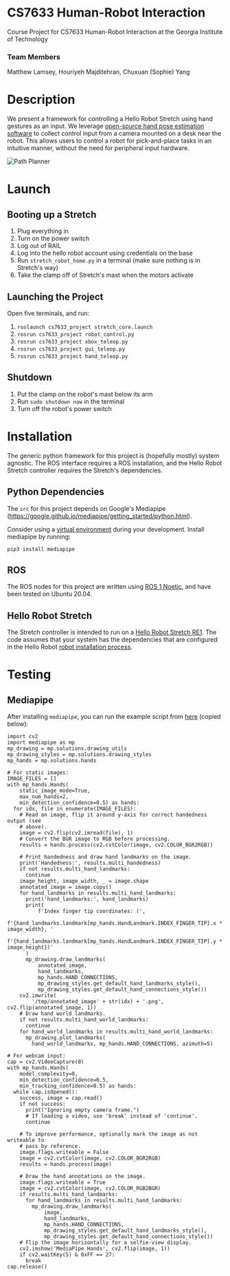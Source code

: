 # CS7633 Human-Robot Interaction

Course Project for CS7633 Human-Robot Interaction at the Georgia Institute of Technology

### Team Members
Matthew Lamsey, Houriyeh Majditehran, Chuxuan (Sophie) Yang

# Description

We present a framework for controlling a Hello Robot Stretch using hand gestures as an input. We leverage [open-source hand pose estimation software](https://google.github.io/mediapipe/) to collect control input from a camera mounted on a desk near the robot. This allows users to control a robot for pick-and-place tasks in an intuitive manner, without the need for peripheral input hardware.

![Path Planner](img/gestures.png)

# Launch

## Booting up a Stretch

1. Plug everything in
1. Turn on the power switch
2. Log out of RAIL
3. Log into the hello robot account using credentials on the base
4. Run `stretch_robot_home.py` in a terminal (make sure nothing is in Stretch's way)
5. Take the clamp off of Stretch's mast when the motors activate

## Launching the Project 

Open five terminals, and run:

1. `roslaunch cs7633_project stretch_core.launch`
2. `rosrun cs7633_project robot_control.py`
3. `rosrun cs7633_project xbox_teleop.py`
4. `rosrun cs7633_project gui_teleop.py`
5. `rosrun cs7633_project hand_teleop.py`

## Shutdown

1. Put the clamp on the robot's mast below its arm
2. Run `sudo shutdown now` in the terminal
3. Turn off the robot's power switch

# Installation

The generic python framework for this project is (hopefully mostly) system agnostic. The ROS interface requires a ROS installation, and the Hello Robot Stretch controller requires the Stretch's dependencies.

## Python Dependencies

The `src` for this project depends on Google's Mediapipe (https://google.github.io/mediapipe/getting_started/python.html).

Consider using a [virtual environment](https://docs.conda.io/en/latest/) during your development. Install mediapipe by running:

`pip3 install mediapipe`

## ROS

The ROS nodes for this project are written using [ROS 1 Noetic](http://wiki.ros.org/noetic), and have been tested on Ubuntu 20.04.

## Hello Robot Stretch

The Stretch controller is intended to run on a [Hello Robot Stretch RE1](https://hello-robot.com/). The code assumes that your system has the dependencies that are configured in the Hello Robot [robot installation process](https://docs.hello-robot.com/0.2/stretch-install/docs/robot_install/).

# Testing

## Mediapipe

After installing `mediapipe`, you can run the example script from [here](https://google.github.io/mediapipe/solutions/hands#python-solution-api) (copied below):

```
import cv2
import mediapipe as mp
mp_drawing = mp.solutions.drawing_utils
mp_drawing_styles = mp.solutions.drawing_styles
mp_hands = mp.solutions.hands

# For static images:
IMAGE_FILES = []
with mp_hands.Hands(
    static_image_mode=True,
    max_num_hands=2,
    min_detection_confidence=0.5) as hands:
  for idx, file in enumerate(IMAGE_FILES):
    # Read an image, flip it around y-axis for correct handedness output (see
    # above).
    image = cv2.flip(cv2.imread(file), 1)
    # Convert the BGR image to RGB before processing.
    results = hands.process(cv2.cvtColor(image, cv2.COLOR_BGR2RGB))

    # Print handedness and draw hand landmarks on the image.
    print('Handedness:', results.multi_handedness)
    if not results.multi_hand_landmarks:
      continue
    image_height, image_width, _ = image.shape
    annotated_image = image.copy()
    for hand_landmarks in results.multi_hand_landmarks:
      print('hand_landmarks:', hand_landmarks)
      print(
          f'Index finger tip coordinates: (',
          f'{hand_landmarks.landmark[mp_hands.HandLandmark.INDEX_FINGER_TIP].x * image_width}, '
          f'{hand_landmarks.landmark[mp_hands.HandLandmark.INDEX_FINGER_TIP].y * image_height})'
      )
      mp_drawing.draw_landmarks(
          annotated_image,
          hand_landmarks,
          mp_hands.HAND_CONNECTIONS,
          mp_drawing_styles.get_default_hand_landmarks_style(),
          mp_drawing_styles.get_default_hand_connections_style())
    cv2.imwrite(
        '/tmp/annotated_image' + str(idx) + '.png', cv2.flip(annotated_image, 1))
    # Draw hand world landmarks.
    if not results.multi_hand_world_landmarks:
      continue
    for hand_world_landmarks in results.multi_hand_world_landmarks:
      mp_drawing.plot_landmarks(
        hand_world_landmarks, mp_hands.HAND_CONNECTIONS, azimuth=5)

# For webcam input:
cap = cv2.VideoCapture(0)
with mp_hands.Hands(
    model_complexity=0,
    min_detection_confidence=0.5,
    min_tracking_confidence=0.5) as hands:
  while cap.isOpened():
    success, image = cap.read()
    if not success:
      print("Ignoring empty camera frame.")
      # If loading a video, use 'break' instead of 'continue'.
      continue

    # To improve performance, optionally mark the image as not writeable to
    # pass by reference.
    image.flags.writeable = False
    image = cv2.cvtColor(image, cv2.COLOR_BGR2RGB)
    results = hands.process(image)

    # Draw the hand annotations on the image.
    image.flags.writeable = True
    image = cv2.cvtColor(image, cv2.COLOR_RGB2BGR)
    if results.multi_hand_landmarks:
      for hand_landmarks in results.multi_hand_landmarks:
        mp_drawing.draw_landmarks(
            image,
            hand_landmarks,
            mp_hands.HAND_CONNECTIONS,
            mp_drawing_styles.get_default_hand_landmarks_style(),
            mp_drawing_styles.get_default_hand_connections_style())
    # Flip the image horizontally for a selfie-view display.
    cv2.imshow('MediaPipe Hands', cv2.flip(image, 1))
    if cv2.waitKey(5) & 0xFF == 27:
      break
cap.release()

```
